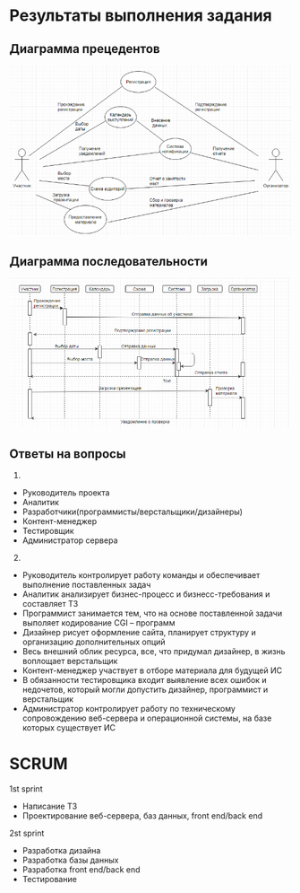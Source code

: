 # Результаты выполнения задания

## Диаграмма прецедентов

![alt text](https://github.com/ctel-prj-mng/7-uml-270318-Caribace/blob/master/1.png)

## Диаграмма последовательности

![alt text](https://github.com/ctel-prj-mng/7-uml-270318-Caribace/blob/master/2.png)

## Ответы на вопросы

1)
 * Руководитель проекта
 * Аналитик
 * Разработчики(программисты/верстальщики/дизайнеры)
 * Контент-менеджер
 * Тестировщик
 * Администратор сервера
 
2)
 * Руководитель контролирует работу команды и обеспечивает выполнение поставленных задач
 * Аналитик анализирует бизнес-процесс и бизнесс-требования и составляет ТЗ
 * Программист занимается тем, что на основе поставленной задачи выполяет кодирование CGI – программ
 * Дизайнер рисует оформление сайта, планирует структуру и организацию дополнительных опций
 * Весь внешний облик ресурса, все, что придумал дизайнер, в жизнь воплощает верстальщик
 * Контент-менеджер участвует в отборе материала для будущей ИС
 * В обязанности тестировщика входит выявление всех ошибок и недочетов, который могли допустить дизайнер, программист и верстальщик
 * Администратор контролирует работу по техническому сопровождению веб-сервера и операционной системы, на базе которых существует ИС

# SCRUM

1st sprint
 
* Написание ТЗ
 * Проектирование веб-сервера, баз данных, front end/back end

2st sprint

 * Разработка дизайна
 * Разработка базы данных
 * Разработка front end/back end
 * Тестирование
